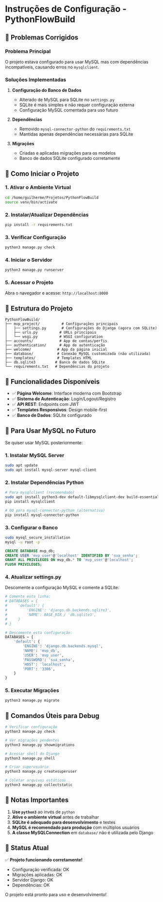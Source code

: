 # Instruções de Configuração - PythonFlowBuild

## 🔧 Problemas Corrigidos

### Problema Principal
O projeto estava configurado para usar MySQL mas com dependências incompatíveis, causando erros no `mysqlclient`.

### Soluções Implementadas

1. **Configuração do Banco de Dados**
   - Alterado de MySQL para SQLite no `settings.py`
   - SQLite é mais simples e não requer configuração externa
   - Configuração MySQL comentada para uso futuro

2. **Dependências**
   - Removido `mysql-connector-python` do `requirements.txt`
   - Mantidas apenas dependências necessárias para SQLite

3. **Migrações**
   - Criadas e aplicadas migrações para os modelos
   - Banco de dados SQLite configurado corretamente

## 🚀 Como Iniciar o Projeto

### 1. Ativar o Ambiente Virtual
```bash
cd /home/guilherme/Projetos/PythonFlowBuild
source venv/bin/activate
```

### 2. Instalar/Atualizar Dependências
```bash
pip install -r requirements.txt
```

### 3. Verificar Configuração
```bash
python3 manage.py check
```

### 4. Iniciar o Servidor
```bash
python3 manage.py runserver
```

### 5. Acessar o Projeto
Abra o navegador e acesse: `http://localhost:8000`

## 📁 Estrutura do Projeto

```
PythonFlowBuild/
├── mvp_project/          # Configurações principais
│   ├── settings.py       # Configurações do Django (agora com SQLite)
│   ├── urls.py          # URLs principais
│   └── wsgi.py          # WSGI configuration
├── accounts/            # App de contas/perfis
├── authentication/      # App de autenticação
├── welcome/            # App da página inicial
├── database/           # Conexão MySQL customizada (não utilizada)
├── templates/          # Templates HTML
├── db.sqlite3         # Banco de dados SQLite
└── requirements.txt   # Dependências do projeto
```

## 🎯 Funcionalidades Disponíveis

- ✅ **Página Welcome**: Interface moderna com Bootstrap
- ✅ **Sistema de Autenticação**: Login/Logout/Registro
- ✅ **API REST**: Endpoints com JWT
- ✅ **Templates Responsivos**: Design mobile-first
- ✅ **Banco de Dados**: SQLite configurado

## 🔄 Para Usar MySQL no Futuro

Se quiser usar MySQL posteriormente:

### 1. Instalar MySQL Server
```bash
sudo apt update
sudo apt install mysql-server mysql-client
```

### 2. Instalar Dependências Python
```bash
# Para mysqlclient (recomendado)
sudo apt install python3-dev default-libmysqlclient-dev build-essential
pip install mysqlclient

# OU para mysql-connector-python (alternativa)
pip install mysql-connector-python
```

### 3. Configurar o Banco
```bash
sudo mysql_secure_installation
mysql -u root -p
```

```sql
CREATE DATABASE mvp_db;
CREATE USER 'mvp_user'@'localhost' IDENTIFIED BY 'sua_senha';
GRANT ALL PRIVILEGES ON mvp_db.* TO 'mvp_user'@'localhost';
FLUSH PRIVILEGES;
```

### 4. Atualizar settings.py
Descomente a configuração MySQL e comente a SQLite:

```python
# Comente esta linha:
# DATABASES = {
#     'default': {
#         'ENGINE': 'django.db.backends.sqlite3',
#         'NAME': BASE_DIR / 'db.sqlite3',
#     }
# }

# Descomente esta configuração:
DATABASES = {
    'default': {
        'ENGINE': 'django.db.backends.mysql',
        'NAME': 'mvp_db',
        'USER': 'mvp_user',
        'PASSWORD': 'sua_senha',
        'HOST': 'localhost',
        'PORT': '3306',
    }
}
```

### 5. Executar Migrações
```bash
python3 manage.py migrate
```

## 🐛 Comandos Úteis para Debug

```bash
# Verificar configuração
python3 manage.py check

# Ver migrações pendentes
python3 manage.py showmigrations

# Acessar shell do Django
python3 manage.py shell

# Criar superusuário
python3 manage.py createsuperuser

# Coletar arquivos estáticos
python3 manage.py collectstatic
```

## 📝 Notas Importantes

1. **Use `python3`** ao invés de `python`
2. **Ative o ambiente virtual** antes de trabalhar
3. **SQLite é adequado para desenvolvimento** e testes
4. **MySQL é recomendado para produção** com múltiplos usuários
5. **A classe MySQLConnection** em `database/` não é utilizada pelo Django

## 🎉 Status Atual

✅ **Projeto funcionando corretamente!**
- Configuração verificada: OK
- Migrações aplicadas: OK
- Servidor Django: OK
- Dependências: OK

O projeto está pronto para uso e desenvolvimento! 